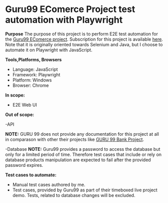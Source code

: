 # Guru99 EComerce Project test automation with Playwright

**Purpose**
The purpose of this project is to perform E2E test automation for the [Guru99 EComerce project](http://live.techpanda.org/index.php/). Subscription for this project is available [here](https://www.guru99.com/live-ecommerce-project.html). Note that it is originally oriented towards Selenium and Java, but I choose to automate it on Playwright with JavaScript.

**Tools,Platforms, Browsers**
 - Language: JavaScript
 - Framework: Playwright
 - Platform: Windows
 - Browser: Chrome

**In scope:**

- E2E Web UI

**Out of scope:**

-API

**NOTE:** GURU 99 does not provide any documentation for this project at all in comparason with other their projects like [GURU 99 Bank Project](https://www.guru99.com/live-selenium-project.html).

-Database
**NOTE:** Guru99 provides a password to access the database but only for a limited period of time. Therefore test cases that include or rely on database products manipulation are expected to fail after the provided password expires.

**Test cases to automate:**
 - Manual test cases authored by me.
 - Test cases, provided by Guru99 as part of their timeboxed live project demo. Tests, related to database changes will be excluded.
